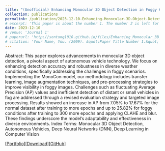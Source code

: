 ```yaml
---
title: "(Unofficial) Enhancing Monocular 3D Object Detection in Foggy Conditions - An Adapted MonoCon Approach for Autonomous Vehicles"
collection: publications
permalink: /publication/2023-12-10-Enhancing-Monocular-3D-Object-Detection-in-Foggy-Conditions
# excerpt: 'This paper is about the number 1. The number 2 is left for future work.'
date: 2023-12-10
# venue: 'Journal 1'
# paperurl: 'http://sontung1010.github.io/files/Enhancing_Monocular_3D_Object_Detection_in_Foggy_Conditions.pdf'
# citation: 'Your Name, You. (2009). &quot;Paper Title Number 1.&quot; <i>Journal 1</i>. 1(1).'
---
```

Abstract: This paper explores advancements in monocular 3D object detection, a pivotal aspect of autonomous vehicle technology. We focus on enhancing detection accuracy and robustness in diverse weather conditions, specifically addressing the challenges in foggy scenarios. Implementing the MonoCon model, our methodology includes transfer learning, image augmentation
techniques, and pre-processing strategies to improve visibility in foggy images. Challenges such as fluctuating Average Precision (AP) values and inefficient detection of distant or small vehicles in fog are addressed through a revised evaluation strategy and targeted image processing. Results showed an increase in AP from 7.05% to 17.67% for the normal dataset after training to more epochs and up to 25.82% for foggy conditions after training to 300 more epochs and applying CLAHE and blur. These findings underscore the model’s adaptability and effectiveness in diverse environments.
Index Terms: Monocular 3D Object Detection, Autonomous Vehicles, Deep Neural Networks (DNN), Deep Learning in Computer Vision

[[Portfolio]()][[Download](/files/Enhancing_Monocular_3D_Object_Detection_in_Foggy_Conditions.pdf)][[GitHub](https://github.com/sontung1010/MonoCon-Monocular_3D_Object_Detection)] 
